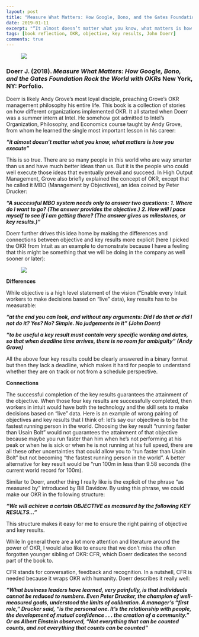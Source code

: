 ```yaml
---
layout: post
title: "Measure What Matters: How Google, Bono, and the Gates Foundation Rock the World with OKRs"
date: 2019-01-11
excerpt: "“It almost doesn’t matter what you know, what matters is how you execute.”"
tags: [book reflection, OKR, objective, key results, John Doerr]
comments: true
---
```


<figure>
        <a href="https://i.imgur.com/w5Jd5QB.jpg"><img src="https://i.imgur.com/w5Jd5QB.jpg"></a>
</figure>

### Doerr J. (2018). *Measure What Matters: How Google, Bono, and the Gates Foundation Rock the World with OKRs* New York, NY: Porfolio.

Doerr is likely Andy Grove’s most loyal disciple, preaching Grove’s OKR management philosophy his entire life. This book is a collection of stories on how different organizations implemented OKR. It all started when Doerr was a summer intern at Intel. He somehow got admitted to Intel’s Organization, Philosophy, and Economics course taught by Andy Grove, from whom he learned the single most important lesson in his career: 

***“it almost doesn’t matter what you know, what matters is how you execute”***

This is so true. There are so many people in this world who are way smarter than us and have much better ideas than us. But it is the people who could well execute those ideas that eventually prevail and succeed. In High Output Management, Grove also briefly explained the concept of OKR, except that he called it MBO (Management by Objectives), an idea coined by Peter Drucker:

***“A successful MBO system needs only to answer two questions:***
***1.  Where do I want to go? (The answer provides the objective.)***
***2.  How will I pace myself to see if I am getting there? (The answer gives us milestones, or key results.)”***

Doerr further drives this idea home by making the differences and connections between objective and key results more explicit (here I picked the OKR from Intuit as an example to demonstrate because I have a feeling that this might be something that we will be doing in the company as well sooner or later):

<figure>
        <a href=">https://i.imgur.com/eNV5lzd.png"><img src="https://i.imgur.com/eNV5lzd.png"></a>
</figure>

**Differences**

While objective is a high level statement of the vision (“Enable every Intuit workers to make decisions based on “live” data), key results has to be measurable: 

***“at the end you can look, and without any arguments: Did I do that or did I not do it? Yes? No? Simple. No judgements in it” (John Doerr)***

***“to be useful a key result must contain very specific wording and dates, so that when deadline time arrives, there is no room for ambiguity” (Andy Grove)***

All the above four key results could be clearly answered in a binary format but then they lack a deadline, which makes it hard for people to understand whether they are on track or not from a schedule perspective.

**Connections**

The successful completion of the key results guarantees the attainment of the objective. When those four key results are successfully completed, then workers in intuit would have both the technology and the skill sets to make decisions based on “live” data. Here is an example of wrong pairing of objectives and key results that I think of: let’s say our objective is to be the fastest running person in the world. Choosing the key result “running faster than Usain Bolt” would not guarantees the attainment of that objective because maybe you run faster than him when he’s not performing at his peak or when he is sick or when he is not running at his full speed, there are all these other uncertainties that could allow you to “run faster than Usain Bolt” but not becoming “the fastest running person in the world”. A better alternative for key result would be “run 100m in less than 9.58 seconds (the current world record for 100m).

Similar to Doerr, another thing I really like is the explicit of the phrase “as measured by” introduced by Bill Davidow. By using this phrase, we could make our OKR in the following structure:


***“We will achieve a certain OBJECTIVE as measured by the following KEY RESULTS...”***

This structure makes it easy for me to ensure the right pairing of objective and key results.

While In general there are a lot more attention and literature around the power of OKR, I would also like to ensure that we don’t miss the often forgotten younger sibling of OKR: CFR, which Doerr dedicates the second part of the book to. 

CFR stands for conversation, feedback and recognition. In a nutshell, CFR is needed because it wraps OKR with humanity. Doerr describes it really well:


***“What business leaders have learned, very painfully, is that individuals cannot be reduced to numbers. Even Peter Drucker, the champion of well-measured goals, understood the limits of calibration. A manager’s “first role,” Drucker said, “is the personal one. It’s the relationship with people, the development of mutual confidence . . . the creation of a community.” Or as Albert Einstein observed, “Not everything that can be counted counts, and not everything that counts can be counted”***
